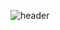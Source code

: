 <!-- 
### Hi there 👋 

**HTnahee/HTnahee** is a ✨ _special_ ✨ repository because its `README.md` (this file) appears on your GitHub profile.

Here are some ideas to get you started:

- 🔭 I’m currently working on ...
- 🌱 I’m currently learning ...
- 👯 I’m looking to collaborate on ...
- 🤔 I’m looking for help with ...
- 💬 Ask me about ...
- 📫 How to reach me: ...
- 😄 Pronouns: ...
- ⚡ Fun fact: ...
-->
![header](https://capsule-render.vercel.app/api?type=waving&color=FFE146&height=300&section=header&text=Welcome%20&fontSize=90&animation=twinkling&fontColor=ffffff&fontAlign=70&fontAlignY=43&desc=%20Nahee's%20Github%20Profile&descAlign=78&descSize=30)
